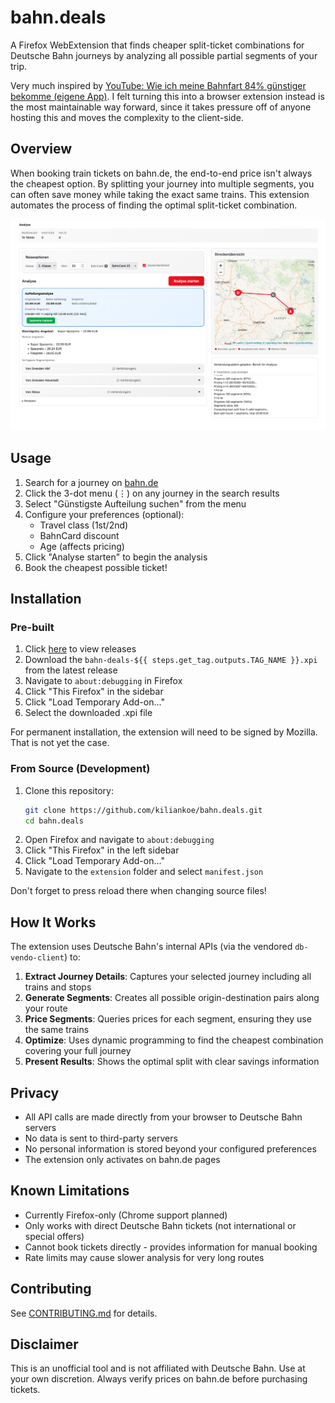 # bahn.deals

A Firefox WebExtension that finds cheaper split-ticket combinations for Deutsche Bahn journeys by analyzing all possible partial segments of your trip.

Very much inspired by [YouTube: Wie ich meine Bahnfart 84% günstiger bekomme (eigene App)](https://www.youtube.com/watch?v=SxKtI8f5QTU).
I felt turning this into a browser extension instead is the most maintainable way forward, since it takes pressure off of anyone hosting this and moves the complexity to the client-side.

## Overview

When booking train tickets on bahn.de, the end-to-end price isn't always the cheapest option. By splitting your journey into multiple segments, you can often save money while taking the exact same trains. This extension automates the process of finding the optimal split-ticket combination.

![screenshot](images/screenshot.png)

## Usage

1. Search for a journey on [bahn.de](https://www.bahn.de)
2. Click the 3-dot menu (⋮) on any journey in the search results
3. Select "Günstigste Aufteilung suchen" from the menu
4. Configure your preferences (optional):
   - Travel class (1st/2nd)
   - BahnCard discount
   - Age (affects pricing)
5. Click "Analyse starten" to begin the analysis
6. Book the cheapest possible ticket!

## Installation

### Pre-built

1. Click [here](https://github.com/kiliankoe/bahn.deals/releases) to view releases
2. Download the `bahn-deals-${{ steps.get_tag.outputs.TAG_NAME }}.xpi` from the latest release
3. Navigate to `about:debugging` in Firefox
4. Click "This Firefox" in the sidebar
5. Click "Load Temporary Add-on..."
6. Select the downloaded .xpi file

For permanent installation, the extension will need to be signed by Mozilla. That is not yet the case.

### From Source (Development)

1. Clone this repository:
   ```bash
   git clone https://github.com/kiliankoe/bahn.deals.git
   cd bahn.deals
   ```
2. Open Firefox and navigate to `about:debugging`
3. Click "This Firefox" in the left sidebar
4. Click "Load Temporary Add-on..."
5. Navigate to the `extension` folder and select `manifest.json`

Don't forget to press reload there when changing source files!

## How It Works

The extension uses Deutsche Bahn's internal APIs (via the vendored `db-vendo-client`) to:

1. **Extract Journey Details**: Captures your selected journey including all trains and stops
2. **Generate Segments**: Creates all possible origin-destination pairs along your route
3. **Price Segments**: Queries prices for each segment, ensuring they use the same trains
4. **Optimize**: Uses dynamic programming to find the cheapest combination covering your full journey
5. **Present Results**: Shows the optimal split with clear savings information

## Privacy

- All API calls are made directly from your browser to Deutsche Bahn servers
- No data is sent to third-party servers
- No personal information is stored beyond your configured preferences
- The extension only activates on bahn.de pages

## Known Limitations

- Currently Firefox-only (Chrome support planned)
- Only works with direct Deutsche Bahn tickets (not international or special offers)
- Cannot book tickets directly - provides information for manual booking
- Rate limits may cause slower analysis for very long routes

## Contributing

See [CONTRIBUTING.md](CONTRIBUTING.md) for details.

## Disclaimer

This is an unofficial tool and is not affiliated with Deutsche Bahn. Use at your own discretion. Always verify prices on bahn.de before purchasing tickets.
